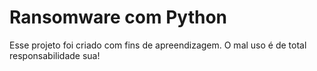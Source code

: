 # Ransomware com Python
 Esse projeto foi criado com fins de apreendizagem. O mal uso é de total responsabilidade sua!
